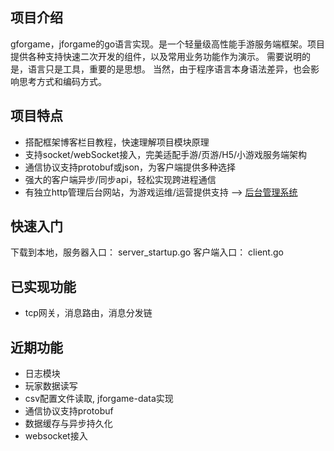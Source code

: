
## 项目介绍　　
gforgame，jforgame的go语言实现。是一个轻量级高性能手游服务端框架。项目提供各种支持快速二次开发的组件，以及常用业务功能作为演示。
需要说明的是，语言只是工具，重要的是思想。 当然，由于程序语言本身语法差异，也会影响思考方式和编码方式。 

## 项目特点
* 搭配框架博客栏目教程，快速理解项目模块原理
* 支持socket/webSocket接入，完美适配手游/页游/H5/小游戏服务端架构
* 通信协议支持protobuf或json，为客户端提供多种选择
* 强大的客户端异步/同步api，轻松实现跨进程通信
* 有独立http管理后台网站，为游戏运维/运营提供支持  --> [后台管理系统](https://github.com/kingston-csj/gamekeeper)  

## 快速入门
下载到本地，服务器入口： server_startup.go
客户端入口： client.go

## 已实现功能
* tcp网关，消息路由，消息分发链

## 近期功能
* 日志模块
* 玩家数据读写
* csv配置文件读取, jforgame-data实现
* 通信协议支持protobuf
* 数据缓存与异步持久化
* websocket接入